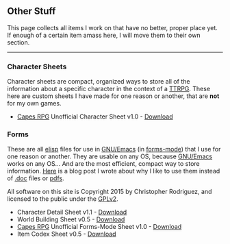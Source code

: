 ## Other Stuff

This page collects all items I work on that have no better, proper
place yet. If enough of a certain item amass here, I will move them to
their own section.

---

### Character Sheets

Character sheets are compact, organized ways to store all of the
information about a specific character in the context of a
[TTRPG][ttrpg]. These here are custom sheets I have made for one
reason or another, that are __not__ for my own games.

 - [Capes RPG][capes] Unofficial Character Sheet v1.0 - [Download][capes png]

### Forms

These are all [elisp][elisp] files for use in [GNU/Emacs][emacs] (in
[forms-mode][forms]) that I use for one reason or another. They are
usable on any OS, because [GNU/Emacs][emacs] works on any OS... And
are the most efficient, compact way to store
information. [Here][formspost] is a blog post I wrote about why I like
to use them instead of [.doc][msdoc] files or [pdfs][pdfs].

All software on this site is Copyright 2015 by Christopher Rodriguez,
and licensed to the public under the [GPLv2][gpl2].

 - Character Detail Sheet v1.1 - [Download][chardetailform]
 - World Building Sheet v0.5 - [Download][worldbuildform]
 - [Capes RPG][capes] Unofficial Forms-Mode Sheet v1.0 - [Download][capesform]
 - Item Codex Sheet v0.5 - [Download][itemform]


[ttrpg]: http://en.wikipedia.org/wiki/Tabletop_role-playing_game " "
[capes]: http://www.museoffire.com/Games/ " "
[capes png]: https://s3.amazonaws.com/cdr255/charsheets/capes-character-sheet-v1.0-cdr255.png " "
[elisp]: https://en.wikipedia.org/wiki/Emacs_Lisp " "
[emacs]: https://www.gnu.org/software/emacs/ " "
[forms]: https://www.gnu.org/software/emacs/manual/html_mono/forms.html " "
[formspost]: http://www.toftandtoddy.com/2014/12/21/character-details/ " "
[msdoc]: https://en.wikipedia.org/wiki/Doc_(computing) " "
[pdfs]: https://en.wikipedia.org/wiki/Portable_Document_Format " "
[chardetailform]: https://s3.amazonaws.com/cdr255/code/character-details.form " "
[worldbuildform]: https://s3.amazonaws.com/cdr255/code/worlds.form " "
[capesform]: https://s3.amazonaws.com/cdr255/code/capes-characters.form " "
[itemform]: https://s3.amazonaws.com/cdr255/code/items-codex.form " "
[gpl2]: http://www.gnu.org/licenses/old-licenses/gpl-2.0.en.html " "
